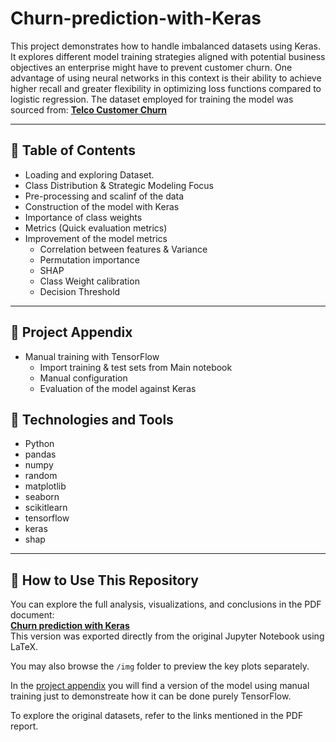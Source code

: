 # Churn-prediction-with-Keras
This project demonstrates how to handle imbalanced datasets using Keras. 
It explores different model training strategies aligned with potential business objectives an enterprise might have to prevent customer churn. 
One advantage of using neural networks in this context is their ability to achieve higher recall and greater flexibility in optimizing 
loss functions compared to logistic regression. 
The dataset employed for training the model was sourced from: 
**[Telco Customer Churn](https://www.kaggle.com/datasets/blastchar/telco-customer-churn)**

---

## 📑 Table of Contents
- Loading and exploring Dataset.
- Class Distribution & Strategic Modeling Focus
- Pre-processing and scalinf of the data
- Construction of the model with Keras
- Importance of class weights
- Metrics (Quick evaluation metrics)
- Improvement of the model metrics
  - Correlation between features & Variance
  - Permutation importance
  - SHAP
  - Class Weight calibration
  - Decision Threshold

---

## 🧩 Project Appendix
- Manual training with TensorFlow
    - Import training & test sets from Main notebook
    - Manual configuration
    - Evaluation of the model against Keras

## 🧰 Technologies and Tools
- Python
- pandas
- numpy
- random
- matplotlib
- seaborn
- scikitlearn
- tensorflow
- keras
- shap

---

## 📂 How to Use This Repository

You can explore the full analysis, visualizations, and conclusions in the PDF document:  
**[Churn prediction with Keras](https://)**  
This version was exported directly from the original Jupyter Notebook using LaTeX.

You may also browse the `/img` folder to preview the key plots separately.

In the [project appendix](https://) you will find a version of the model using manual training
just to demonstreate how it can be done purely TensorFlow.

To explore the original datasets, refer to the links mentioned in the PDF report.

